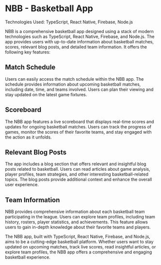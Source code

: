 # NBB - Basketball App

Technologies Used: TypeScript, React Native, Firebase, Node.js

NBB is a comprehensive basketball app designed using a stack of modern technologies such as TypeScript, React Native, Firebase, and Node.js. The app provides users with up-to-date information about basketball matches, scores, relevant blog posts, and detailed team information. It offers the following key features:

## Match Schedule
Users can easily access the match schedule within the NBB app. The schedule provides information about upcoming basketball matches, including date, time, and teams involved. Users can plan their viewing and stay updated on the latest game fixtures.

## Scoreboard
The NBB app features a live scoreboard that displays real-time scores and updates for ongoing basketball matches. Users can track the progress of games, monitor the scores of their favorite teams, and stay engaged with the action as it unfolds.

## Relevant Blog Posts
The app includes a blog section that offers relevant and insightful blog posts related to basketball. Users can read articles about game analysis, player profiles, team strategies, and other interesting basketball-related topics. The blog posts provide additional context and enhance the overall user experience.

## Team Information
NBB provides comprehensive information about each basketball team participating in the league. Users can explore team profiles, including team history, rosters, player statistics, and achievements. This feature allows users to gain in-depth knowledge about their favorite teams and players.

The NBB app, built with TypeScript, React Native, Firebase, and Node.js, aims to be a cutting-edge basketball platform. Whether users want to stay updated on upcoming matches, track live scores, read insightful articles, or explore team profiles, the NBB app offers a comprehensive and engaging basketball experience.
